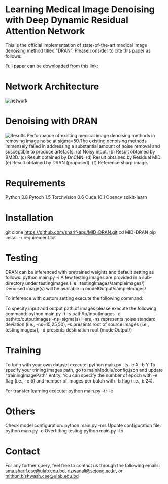 # Learning Medical Image Denoising with Deep Dynamic Residual Attention Network

This is the official implementation of state-of-the-art medical image denoising method titled "DRAN". Please consider to cite this paper as follows:

Full paper can be downloaded from this link:

# Network Architecture

<img src = "https://user-images.githubusercontent.com/15001857/101247318-24858a00-3743-11eb-97eb-1fd5c2f93ce0.png" alt="network">

# Denoising with DRAN
<img src = "https://user-images.githubusercontent.com/15001857/101258714-93b4ab80-374e-11eb-984d-9f64fd14bf63.png" alt="Results">
Performance of existing medical image denoising methods in removing image noise at sigma=50.The existing denoising methods immensely failed in addressing a substantial amount of noise removal and susceptible to produce artefacts. (a) Noisy input. (b) Result obtained by BM3D. (c) Result
obtained by DnCNN. (d) Result obtained by Residual MID. (e) Result obtained by DRAN
(proposed). (f) Reference sharp image.

# Requirements
Python 3.8
Pytoch 1.5 
Torchvision 0.6
Cuda 10.1
Opencv
scikit-learn

# Installation
git clone https://github.com/sharif-apu/MID-DRAN.git
cd MID-DRAN
pip install -r requirement.txt

# Testing
DRAN can be inferenced with pretrained weights and default setting as follows:
python main.py -i
A few testing images are provided in a sub-directory under testingImages (i.e., testingImages/sampleImages/)
Denoised image(s) will be available in modelOutput/sampleImages/ 

To inference with custom setting execute the following command:

To specify input and output path of images please execute the following command:
python main.py -i -s path/to/inputImages -d path/to/outputImages -ns=sigma(s)
Here,-ns represents noise standard deviation (i.e., -ns=15,25,50), -s presents root of source images (i.e., testingImages/), -d presents destination root (modelOutput/)

# Training
To train with your own dataset execute:
python main.py -ts -e X -b Y
To specify your trining images path, go to mainModule/config.json and update "trainingImagePath" entity. You can specify the number of epoch with -e flag (i.e., -e 5) and number of images per batch with -b flag (i.e., b 24).

For transfer learning execute:
python main.py -tr -e

# Others
Check model configuration:
python main.py -ms
Update configuration file:
python main.py -c
Overfitting testing
python main.py -to

# Contact
For any further query, feel free to contact us through the following emails: sma.sharif.cse@ulab.edu.bd, rizwanali@sejong.ac.kr, or mithun.bishwash.cse@ulab.edu.bd
